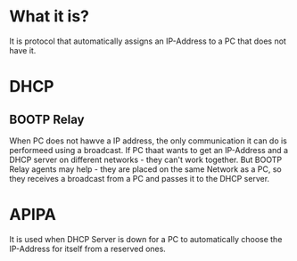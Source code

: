 #                  What it is?

It is protocol that automatically assigns an IP-Address to a PC that does not have it.









#                  DHCP

##                 BOOTP Relay
When PC does not hawve a  IP address, the only communication it can do is performeed using a broadcast. If PC thaat wants to get an IP-Address and a DHCP server on different networks - they can't work together. But BOOTP Relay agents may help - they are placed on the same Network as a PC, so they receives a broadcast from a PC and passes it to the DHCP server. 









#                   APIPA


It is used when DHCP Server is down for a PC to automatically choose the IP-Address for itself from a reserved ones. 